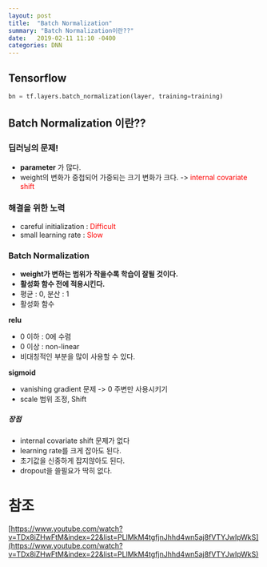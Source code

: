 ```yaml
---
layout: post
title:  "Batch Normalization"
summary: "Batch Normalization이란??"
date:   2019-02-11 11:10 -0400
categories: DNN
---
```


## Tensorflow
```python
bn = tf.layers.batch_normalization(layer, training=training)
```

## Batch Normalization 이란??
### 딥러닝의 문제!
- **parameter** 가 많다.
- weight의 변화가 중첩되어 가중되는 크기 변화가 크다.
-> <span style="color:red"> internal covariate shift </span>


### 해결을 위한 노력
- careful initialization : <span style="color:red">Difficult</span>
- small learning rate : <span style="color:red">Slow</span>

### Batch Normalization
- **weight가 변하는 범위가 작을수록 학습이 잘될 것이다.**
- **활성화 함수 전에 적용시킨다.**
- 평균 : 0, 분산 : 1
- 활성화 함수

**relu**
+ 0 이하 : 0에 수렴
+ 0 이상 : non-linear
+ 비대칭적인 부분을 많이 사용할 수 있다.

**sigmoid**
+ vanishing gradient 문제 -> 0 주변만 사용시키기
+ scale 범위 조정, Shift

##### 장점
- internal covariate shift 문제가 없다
- learning rate를 크게 잡아도 된다.
- 초기값을 신중하게 잡지않아도 된다.
- dropout을 쓸필요가 딱히 없다.

# 참조
[https://www.youtube.com/watch?v=TDx8iZHwFtM&index=22&list=PLlMkM4tgfjnJhhd4wn5aj8fVTYJwIpWkS](https://www.youtube.com/watch?v=TDx8iZHwFtM&index=22&list=PLlMkM4tgfjnJhhd4wn5aj8fVTYJwIpWkS)
